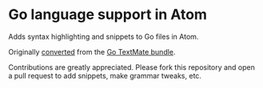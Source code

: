 # Go language support in Atom

Adds syntax highlighting and snippets to Go files in Atom.

Originally [converted](http://atom.io/docs/latest/converting-a-text-mate-bundle)
from the [Go TextMate bundle](https://github.com/rsms/Go.tmbundle).

Contributions are greatly appreciated. Please fork this repository and open a
pull request to add snippets, make grammar tweaks, etc.
